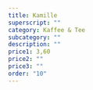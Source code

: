 ```yaml
---
title: Kamille
superscript: ""
category: Kaffee & Tee
subcategory: ""
description: ""
price1: 3,60
price2: ""
price3: ""
order: "10"
---
```


